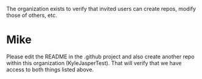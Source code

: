 The organization exists to verify that invited users can create repos, modify those of others, etc.

# Mike
Please edit the README in the .github project and also create another repo within this organization (KyleJasperTest). That will verify that we have access to both things listed above.
